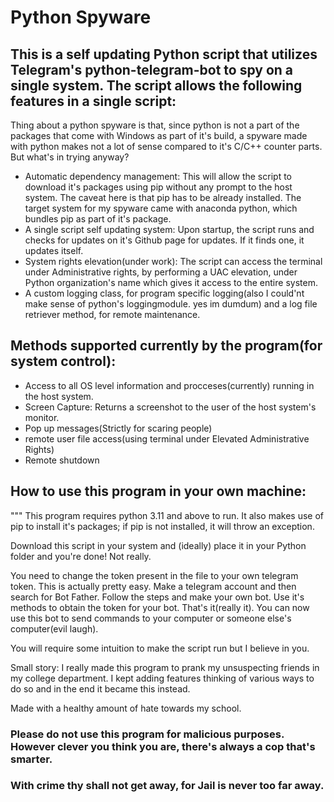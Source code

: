 # Python Spyware

## This is a self updating Python script that utilizes Telegram's python-telegram-bot to spy on a single system. The script allows the following features in a single script:

Thing about a python spyware is that, since python is not a part of the packages that come with Windows as part of it's build, a spyware made with python makes not a lot of sense compared to it's C/C++ counter parts. But what's in trying anyway?



- Automatic dependency management: This will allow the script to download it's packages using pip without any prompt to the host system. The caveat here is that pip has to be already installed. The target system for my spyware came with anaconda python, which bundles pip as part of it's package.
- A single script self updating system: Upon startup, the script runs and checks for updates on it's Github page for updates. If it finds one, it updates itself.
- System rights elevation(under work): The script can access the terminal under Administrative rights, by performing a UAC elevation, under Python organization's name which gives it access to the entire system.
- A custom logging class, for program specific logging(also I could'nt make sense of python's loggingmodule. yes im dumdum) and a log file retriever method, for remote maintenance.



## Methods supported currently by the program(for system control):
- Access to all OS level information and procceses(currently) running in the host system.
- Screen Capture: Returns a screenshot to the user of the host system's monitor.
- Pop up messages(Strictly for scaring people)
- remote user file access(using terminal under Elevated Administrative Rights)
- Remote shutdown



## How to use this program in your own machine:
"""
This program requires python 3.11 and above to run. It also makes use of pip to install it's packages; if pip is not installed, it will throw an exception.

Download this script in your system and (ideally) place it in your Python folder and you're done!
Not really.

You need to change the token present in the file to your own telegram token. This is actually pretty easy.
Make a telegram account and then search for Bot Father. Follow the steps and make your own bot. Use it's methods to obtain the token for your bot.
That's it(really it). You can now use this bot to send commands to your computer or someone else's computer(evil laugh).

You will require some intuition to make the script run but I believe in you.

Small story: I really made this program to prank my unsuspecting friends in my college department. I kept adding features thinking of various ways to do so
and in the end it became this instead.

Made with a healthy amount of hate towards my school.

### Please do not use this program for malicious purposes. However clever you think you are, there's always a cop that's smarter. 
### With crime thy shall not get away, for Jail is never too far away.

